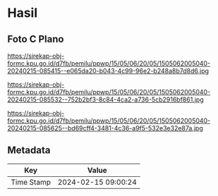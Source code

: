 # Hasil

## Foto C Plano

https://sirekap-obj-formc.kpu.go.id/d7fb/pemilu/ppwp/15/05/06/20/05/1505062005040-20240215-085415--e065da20-b043-4c99-96e2-b248a8b7d8d6.jpg

https://sirekap-obj-formc.kpu.go.id/d7fb/pemilu/ppwp/15/05/06/20/05/1505062005040-20240215-085532--752b2bf3-8c84-4ca2-a736-5cb2916bf861.jpg

https://sirekap-obj-formc.kpu.go.id/d7fb/pemilu/ppwp/15/05/06/20/05/1505062005040-20240215-085625--bd69cff4-3481-4c36-a9f5-532e3e32e87a.jpg


## Metadata

| Key        | Value               |
| ---------- | ------------------- |
| Time Stamp | 2024-02-15 09:00:24 |



